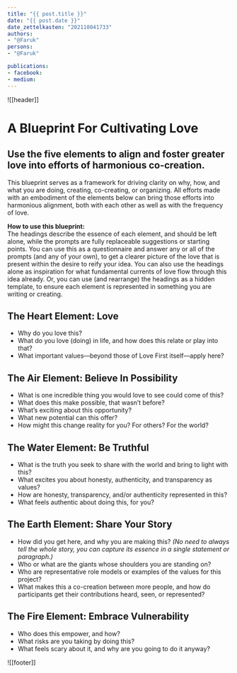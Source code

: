 ```yaml
---
title: "{{ post.title }}"
date: "{{ post.date }}"
date_zettelkasten: "202110041733"
authors:
- "@Faruk"
persons:
- "@Faruk"

publications:
- facebook:
- medium: 
---
```

![[header]]
# A Blueprint For Cultivating Love
## Use the five elements to align and foster greater love into efforts of harmonious co-creation.

This blueprint serves as a framework for driving clarity on why, how, and what you are doing, creating, co-creating, or organizing. All efforts made with an embodiment of the elements below can bring those efforts into harmonious alignment, both with each other as well as with the frequency of love.

**How to use this blueprint:**  
The headings describe the essence of each element, and should be left alone, while the prompts are fully replaceable suggestions or starting points. You can use this as a questionnaire and answer any or all of the prompts (and any of your own), to get a clearer picture of the love that is present within the desire to reify your idea. You can also use the headings alone as inspiration for what fundamental currents of love flow through this idea already. Or, you can use (and rearrange) the headings as a hidden template, to ensure each element is represented in something you are writing or creating.

## The Heart Element: Love
- Why do you love this?
- What do you love (doing) in life, and how does this relate or play into that?
- What important values—beyond those of Love First itself—apply here?

## The Air Element: Believe In Possibility
- What is one incredible thing you would love to see could come of this?
- What does this make possible, that wasn’t before?
- What’s exciting about this opportunity?
- What new potential can this offer?
- How might this change reality for you? For others? For the world?

## The Water Element: Be Truthful
- What is the truth you seek to share with the world and bring to light with this? 
- What excites you about honesty, authenticity, and transparency as values? 
- How are honesty, transparency, and/or authenticity represented in this?
- What feels authentic about doing this, for you?

## The Earth Element: Share Your Story
- How did you get here, and why you are making this? *(No need to always tell the whole story, you can capture its essence in a single statement or paragraph.)*
- Who or what are the giants whose shoulders you are standing on? 
- Who are representative role models or examples of the values for this project?
- What makes this a co-creation between more people, and how do participants get their contributions heard, seen, or represented?

## The Fire Element: Embrace Vulnerability
- Who does this empower, and how?
- What risks are you taking by doing this?
- What feels scary about it, and why are you going to do it anyway? 


![[footer]]